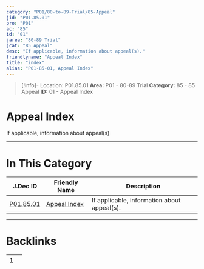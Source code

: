 ```yaml
---
category: "P01/80-to-89-Trial/85-Appeal"
jid: "P01.85.01"
pro: "P01"
ac: "85"
id: "01"
jarea: "80-89 Trial"
jcat: "85 Appeal"
desc: "If applicable, information about appeal(s)."
friendlyname: "Appeal Index"
title: "index"
alias: "P01-85-01, Appeal Index"
---
```

>[!info]- Location: P01.85.01
>**Area:** P01 - 80-89 Trial
>**Category:** 85 - 85 Appeal
>**ID:** 01 - Appeal Index

# Appeal Index

If applicable, information about appeal(s)
 


---
# In This Category

| J.Dec ID                                                            | Friendly Name                                                          | Description                                 |
| ------------------------------------------------------------------- | ---------------------------------------------------------------------- | ------------------------------------------- |
| [P01.85.01](index.md) | [Appeal Index](index.md) | If applicable, information about appeal(s). |


---
# Backlinks
<div><table class="dataview table-view-table"><thead class="table-view-thead"><tr class="table-view-tr-header"><th class="table-view-th"><span></span><span class="dataview small-text">1</span></th><th class="table-view-th"><span></span></th></tr></thead><tbody class="table-view-tbody"></tbody></table></div>